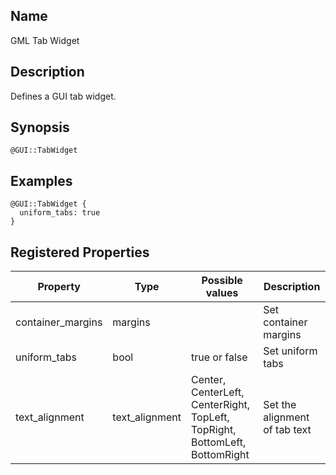 ## Name

GML Tab Widget

## Description

Defines a GUI tab widget.

## Synopsis

`@GUI::TabWidget`

## Examples

```gml
@GUI::TabWidget {
  uniform_tabs: true
}
```

## Registered Properties

| Property          | Type           | Possible values                                                             | Description                   |
|-------------------|----------------|-----------------------------------------------------------------------------|-------------------------------|
| container_margins | margins        |                                                                             | Set container margins         |
| uniform_tabs      | bool           | true or false                                                               | Set uniform tabs              |
| text_alignment    | text_alignment | Center, CenterLeft, CenterRight, TopLeft, TopRight, BottomLeft, BottomRight | Set the alignment of tab text |

